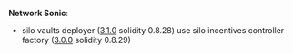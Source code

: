 **Network Sonic**:
- silo vaults deployer ([3.1.0](https://github.com/silo-finance/silo-contracts-v2/tree/3.1.0) solidity 0.8.28) use silo incentives controller factory ([3.0.0](https://github.com/silo-finance/silo-contracts-v2/tree/3.0.0) solidity 0.8.29)
